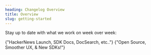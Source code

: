 ```yaml
---
heading: Changelog Overview
title: Overview
slug: getting-started
---
```


Stay up to date with what we work on week over week:

<DocsCardGroup>
    <DocsCard title="Changelog 13" href="./changelog-13.md">
    {"HackerNews Launch, SDK Docs, DocSearch, etc.."}
    </DocsCard>
    <DocsCard title="Changelog 12" href="./changelog-12.md">
    {"Open Source, Smoother UX, & New SDKs!"}
    </DocsCard>
</DocsCardGroup>
